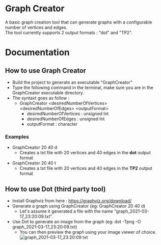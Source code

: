 # Graph Creator  
A basic graph creation tool that can generate graphs with a configurable number of vertices and edges.  
The tool currently supports 2 output formats : "dot" and "TP2".  
  
# Documentation  
## How to use Graph Creator  
- Build the project to generate an executable "GraphCreator"  
- Type the following command in the terminal, make sure you are in the GraphCreator executable directory.  
- The syntaxt goes as follow : 
  - GraphCreator \<desiredNumberOfVertices\> \<desiredNumberOfEdges\> \<outputFormat\>     
    - desiredNumberOfVertices : unsigned Int  
    - desiredNumberOfEdges : unsigned Int  
    - outputFormat : character
### Examples  
- GraphCreator 20 40 d
  - Creates a txt file with 20 vertices and 40 edges in the **dot** output format
- GraphCreator 20 40 t  
  - Creates a txt file with 20 vertices and 40 edges in the **TP2** output format  

 ## How to use Dot (third party tool)    
 - Install Graphviz from here : https://graphviz.org/download/  
 - Generate a graph using GraphCreator (eg: GraphCreator 20 40 d)  
   - Let's assume it generated a file with the name "graph_2021-03-17_23:20:09.txt". 
 - Use Dot to generate an image from the graph (eg: dot -Tpng -O graph_2021-03-17_23:20:09.txt)  
   - You can then preview the graph using your image viewer of choice.  
   ![graph_2021-03-17_23:20:09 txt](https://user-images.githubusercontent.com/26939775/111569497-2bc42700-8779-11eb-81c5-5d7a998e50c6.png)
